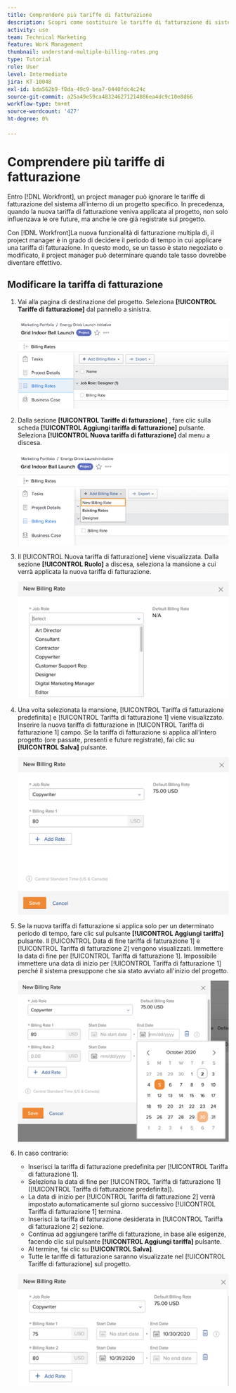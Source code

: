 ```yaml
---
title: Comprendere più tariffe di fatturazione
description: Scopri come sostituire le tariffe di fatturazione di sistema all’interno di un progetto.
activity: use
team: Technical Marketing
feature: Work Management
thumbnail: understand-multiple-billing-rates.png
type: Tutorial
role: User
level: Intermediate
jira: KT-10048
exl-id: bda562b9-f8da-49c9-bea7-0440fdc4c24c
source-git-commit: a25a49e59ca483246271214886ea4dc9c10e8d66
workflow-type: tm+mt
source-wordcount: '427'
ht-degree: 0%

---
```


# Comprendere più tariffe di fatturazione

Entro [!DNL Workfront], un project manager può ignorare le tariffe di fatturazione del sistema all’interno di un progetto specifico. In precedenza, quando la nuova tariffa di fatturazione veniva applicata al progetto, non solo influenzava le ore future, ma anche le ore già registrate sul progetto.

Con [!DNL Workfront]La nuova funzionalità di fatturazione multipla di, il project manager è in grado di decidere il periodo di tempo in cui applicare una tariffa di fatturazione. In questo modo, se un tasso è stato negoziato o modificato, il project manager può determinare quando tale tasso dovrebbe diventare effettivo.

## Modificare la tariffa di fatturazione

1. Vai alla pagina di destinazione del progetto. Seleziona **[!UICONTROL Tariffe di fatturazione]** dal pannello a sinistra.

   ![Immagine di selezione [!UICONTROL Tariffe di fatturazione] in [!DNL Workfront]](assets/project-finances-1.png)

1. Dalla sezione **[!UICONTROL Tariffe di fatturazione]** , fare clic sulla scheda **[!UICONTROL Aggiungi tariffa di fatturazione]** pulsante. Seleziona **[!UICONTROL Nuova tariffa di fatturazione]** dal menu a discesa.

   ![Immagine di selezione [!UICONTROL Nuova tariffa di fatturazione] in [!DNL Workfront]](assets/project-finances-2.png)

1. Il [!UICONTROL Nuova tariffa di fatturazione] viene visualizzata. Dalla sezione **[!UICONTROL Ruolo]** a discesa, seleziona la mansione a cui verrà applicata la nuova tariffa di fatturazione.

   ![Immagine che mostra come selezionare le mansioni in una nuova tariffa di fatturazione in [!DNL Workfront]](assets/project-finances-3.png)

1. Una volta selezionata la mansione, [!UICONTROL Tariffa di fatturazione predefinita] e [!UICONTROL Tariffa di fatturazione 1] viene visualizzato. Inserire la nuova tariffa di fatturazione in [!UICONTROL Tariffa di fatturazione 1] campo. Se la tariffa di fatturazione si applica all’intero progetto (ore passate, presenti e future registrate), fai clic su **[!UICONTROL Salva]** pulsante.

   ![Immagine che mostra come salvare una nuova tariffa di fatturazione applicabile all’intero progetto in [!DNL Workfront]](assets/project-finances-5.png)

1. Se la nuova tariffa di fatturazione si applica solo per un determinato periodo di tempo, fare clic sul pulsante **[!UICONTROL Aggiungi tariffa]** pulsante. Il [!UICONTROL Data di fine tariffa di fatturazione 1] e [!UICONTROL Tariffa di fatturazione 2] vengono visualizzati. Immettere la data di fine per [!UICONTROL Tariffa di fatturazione 1]. Impossibile immettere una data di inizio per [!UICONTROL Tariffa di fatturazione 1] perché il sistema presuppone che sia stato avviato all&#39;inizio del progetto.

   ![Immagine che mostra la creazione di una nuova tariffa di fatturazione per un determinato periodo di tempo, a partire dall’inizio del progetto in [!DNL Workfront]](assets/project-finances-6.png)

1. In caso contrario:

   * Inserisci la tariffa di fatturazione predefinita per [!UICONTROL Tariffa di fatturazione 1].
   * Seleziona la data di fine per [!UICONTROL Tariffa di fatturazione 1] ([!UICONTROL Tariffa di fatturazione predefinita]).
   * La data di inizio per [!UICONTROL Tariffa di fatturazione 2] verrà impostato automaticamente sul giorno successivo [!UICONTROL Tariffa di fatturazione 1] termina.
   * Inserisci la tariffa di fatturazione desiderata in [!UICONTROL Tariffa di fatturazione 2] sezione.
   * Continua ad aggiungere tariffe di fatturazione, in base alle esigenze, facendo clic sul pulsante **[!UICONTROL Aggiungi tariffa]** pulsante.
   * Al termine, fai clic su **[!UICONTROL Salva]**.
   * Tutte le tariffe di fatturazione saranno visualizzate nel [!UICONTROL Tariffe di fatturazione] sul progetto.

   ![Un&#39;immagine della creazione di nuove tariffe di fatturazione che si applicano ai diversi periodi di tempo in [!DNL Workfront]](assets/project-finances-7.png)

